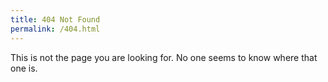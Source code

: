 ```yaml
---
title: 404 Not Found
permalink: /404.html
---
```


This is not the page you are looking for. No one seems to know where that one is.

